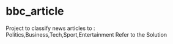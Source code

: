 # bbc_article
Project to classify news articles to : Politics,Business,Tech,Sport,Entertainment
Refer to the Solution
